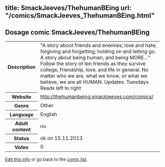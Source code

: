 title: SmackJeeves/ThehumanBEing
url: "/comics/SmackJeeves_ThehumanBEing.html"
---
Dosage comic SmackJeeves/ThehumanBEing
-----------------------------------------

<p id="msg"></p>
<script type="text/javascript">
if (window.location.search === '?edit_info_mail=sent_ok') {
  var elem = document.getElementById("msg");
  elem.innerHTML = 'Edited information sucessfully sent for review, which is usually done daily. Thanks!';
  elem.className = 'ok';
}
</script>
<table class="comicinfo">
<tr>
<th>Description</th><td>&quot;A story about friends and enemies; love and hate; forgiving and forgetting; holding on and letting go. A story about being human, and being MORE...&quot; Follow the story of ten friends as they survive college, friendship, love, and life in general. No matter who we are, what we know, or what we believe, we are all HUMAN. Updates: Tuesdays Reads left to right</td>
</tr>
<tr>
<th>Website</th><td><a href="http://thehumanbeing.smackjeeves.com/comics/">http://thehumanbeing.smackjeeves.com/comics/</a></td>
</tr>
<tr>
<th>Genre</th><td>Other</td>
</tr>
<tr>
<th>Language</th><td>English</td>
</tr>
<tr>
<th>Adult content</th><td>no</td>
</tr>
<tr>
<th>Status</th><td>ok on 15.11.2013</td>
</tr>
<tr>
<th>Votes</th><td>0</td>
</tr>
</table>

[Edit this info](SmackJeeves_ThehumanBEing_edit.html) or go back to the [comic list](../comic-index.html).
